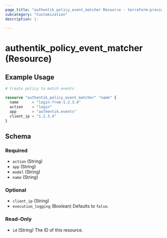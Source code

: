 ```yaml
---
page_title: "authentik_policy_event_matcher Resource - terraform-provider-authentik"
subcategory: "Customization"
description: |-
  
---
```


# authentik_policy_event_matcher (Resource)



## Example Usage

```terraform
# Create policy to match events

resource "authentik_policy_event_matcher" "name" {
  name      = "login-from-1.2.3.4"
  action    = "login"
  app       = "authentik.events"
  client_ip = "1.2.3.4"
}
```

<!-- schema generated by tfplugindocs -->
## Schema

### Required

- `action` (String)
- `app` (String)
- `model` (String)
- `name` (String)

### Optional

- `client_ip` (String)
- `execution_logging` (Boolean) Defaults to `false`.

### Read-Only

- `id` (String) The ID of this resource.


